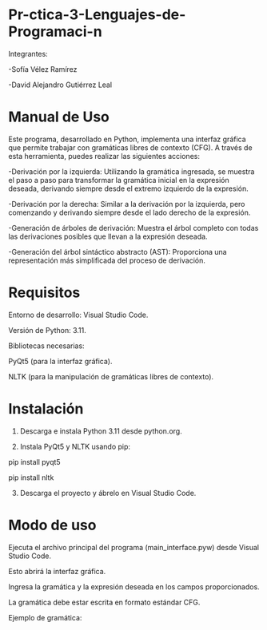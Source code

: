 # Pr-ctica-3-Lenguajes-de-Programaci-n

Integrantes:

-Sofía Vélez Ramírez

-David Alejandro Gutiérrez Leal


# Manual de Uso
Este programa, desarrollado en Python, implementa una interfaz gráfica que permite trabajar con gramáticas libres de contexto (CFG). A través de esta herramienta, puedes realizar las siguientes acciones:

-Derivación por la izquierda: Utilizando la gramática ingresada, se muestra el paso a paso para transformar la gramática inicial en la expresión deseada, derivando siempre desde el extremo izquierdo de la expresión.

-Derivación por la derecha: Similar a la derivación por la izquierda, pero comenzando y derivando siempre desde el lado derecho de la expresión.

-Generación de árboles de derivación: Muestra el árbol completo con todas las derivaciones posibles que llevan a la expresión deseada.

-Generación del árbol sintáctico abstracto (AST): Proporciona una representación más simplificada del proceso de derivación.

# Requisitos
Entorno de desarrollo: Visual Studio Code.

Versión de Python: 3.11.

Bibliotecas necesarias:

PyQt5 (para la interfaz gráfica).

NLTK (para la manipulación de gramáticas libres de contexto).

# Instalación
1. Descarga e instala Python 3.11 desde python.org.
   
2. Instala PyQt5 y NLTK usando pip:

pip install pyqt5 

pip install nltk

3. Descarga el proyecto y ábrelo en Visual Studio Code.   


# Modo de uso
Ejecuta el archivo principal del programa (main_interface.pyw) desde Visual Studio Code.

Esto abrirá la interfaz gráfica.

Ingresa la gramática y la expresión deseada en los campos proporcionados.

La gramática debe estar escrita en formato estándar CFG.

Ejemplo de gramática:
